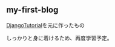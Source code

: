 ## my-first-blog
[DjangoTutorial](https://tutorial.djangogirls.org/ja/)を元に作ったもの

しっかりと身に着けるため、再度学習予定。
